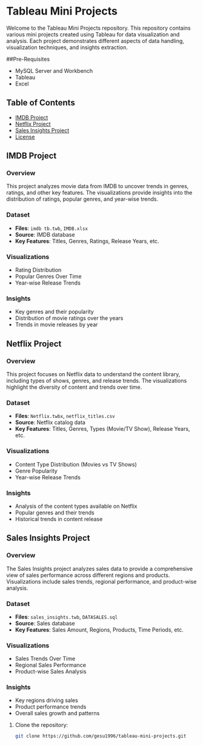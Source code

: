 # Tableau Mini Projects

Welcome to the Tableau Mini Projects repository. This repository contains various mini projects created using Tableau for data visualization and analysis. Each project demonstrates different aspects of data handling, visualization techniques, and insights extraction.

##Pre-Requisites
- MySQL Server and Workbench
- Tableau
- Excel

## Table of Contents

- [IMDB Project](#imdb-project)
- [Netflix Project](#netflix-project)
- [Sales Insights Project](#sales-insights-project)
- [License](#license)

## IMDB Project

### Overview
This project analyzes movie data from IMDB to uncover trends in genres, ratings, and other key features. The visualizations provide insights into the distribution of ratings, popular genres, and year-wise trends.

### Dataset
- **Files**: `imdb tb.twb`, `IMDB.xlsx`
- **Source**: IMDB database
- **Key Features**: Titles, Genres, Ratings, Release Years, etc.

### Visualizations
- Rating Distribution
- Popular Genres Over Time
- Year-wise Release Trends

### Insights
- Key genres and their popularity
- Distribution of movie ratings over the years
- Trends in movie releases by year

## Netflix Project

### Overview
This project focuses on Netflix data to understand the content library, including types of shows, genres, and release trends. The visualizations highlight the diversity of content and trends over time.

### Dataset
- **Files**: `Netflix.twbx`, `netflix_titles.csv`
- **Source**: Netflix catalog data
- **Key Features**: Titles, Genres, Types (Movie/TV Show), Release Years, etc.

### Visualizations
- Content Type Distribution (Movies vs TV Shows)
- Genre Popularity
- Year-wise Release Trends

### Insights
- Analysis of the content types available on Netflix
- Popular genres and their trends
- Historical trends in content release

## Sales Insights Project

### Overview
The Sales Insights project analyzes sales data to provide a comprehensive view of sales performance across different regions and products. Visualizations include sales trends, regional performance, and product-wise analysis.

### Dataset
- **Files**: `sales_insights.twb`, `DATASALES.sql`
- **Source**: Sales database
- **Key Features**: Sales Amount, Regions, Products, Time Periods, etc.

### Visualizations
- Sales Trends Over Time
- Regional Sales Performance
- Product-wise Sales Analysis

### Insights
- Key regions driving sales
- Product performance trends
- Overall sales growth and patterns


1. Clone the repository:
   ```bash
   git clone https://github.com/gesu1996/tableau-mini-projects.git

